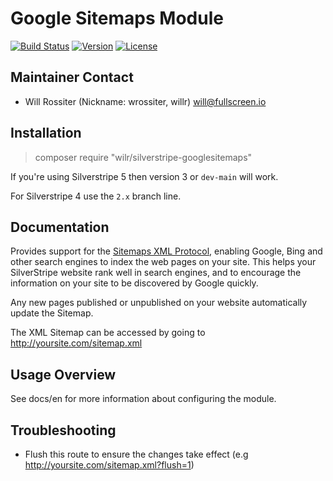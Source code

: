 # Google Sitemaps Module

[![Build Status](http://img.shields.io/travis/wilr/silverstripe-googlesitemaps.svg?style=flat-square)](http://travis-ci.org/wilr/silverstripe-googlesitemaps)
[![Version](http://img.shields.io/packagist/v/wilr/silverstripe-googlesitemaps.svg?style=flat-square)](https://packagist.org/packages/wilr/silverstripe-googlesitemaps)
[![License](http://img.shields.io/packagist/l/wilr/silverstripe-googlesitemaps.svg?style=flat-square)](LICENSE.md)

## Maintainer Contact

* Will Rossiter (Nickname: wrossiter, willr) <will@fullscreen.io>

## Installation

> composer require "wilr/silverstripe-googlesitemaps"

If you're using Silverstripe 5 then version 3 or `dev-main` will work.

For Silverstripe 4 use the `2.x` branch line.

## Documentation

Provides support for the [Sitemaps XML Protocol](http://www.sitemaps.org/protocol.html),
enabling Google, Bing and other search engines to index the web pages on your
site. This helps your SilverStripe website rank well in search engines, and to
encourage the information on your site to be discovered by Google quickly.

Any new pages published or unpublished on your website automatically update the
Sitemap.

The XML Sitemap can be accessed by going to http://yoursite.com/sitemap.xml

## Usage Overview

See docs/en for more information about configuring the module.

## Troubleshooting

* Flush this route to ensure the changes take effect (e.g http://yoursite.com/sitemap.xml?flush=1)
